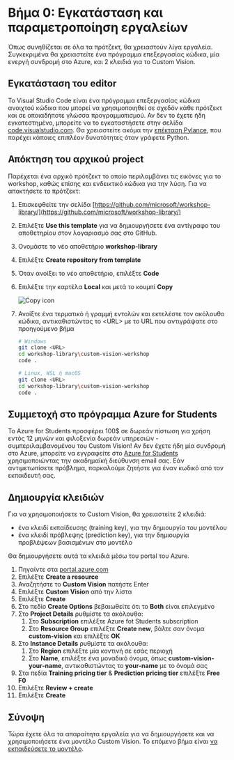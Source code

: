 # Βήμα 0: Εγκατάσταση και παραμετροποίηση εργαλείων

Όπως συνηθίζεται σε όλα τα πρότζεκτ, θα χρειαστούν λίγα εργαλεία. Συγκεκριμένα θα χρειαστείτε ένα πρόγραμμα επεξεργασίας κώδικα, μία ενεργή συνδρομή στο Azure, και 2 κλειδιά για το Custom Vision.

## Εγκατάσταση του editor

Το Visual Studio Code είναι ένα πρόγραμμα επεξεργασίας κώδικα ανοιχτού κώδικα που μπορεί να χρησιμοποιηθεί σε σχεδόν κάθε πρότζεκτ και σε οποιαδήποτε γλώσσα προγραμματισμού. Αν δεν το έχετε ήδη εγκατεστημένο, 
μπορείτε να το εγκαταστήσετε στην σελίδα [code.visualstudio.com](https://code.visualstudio.com). Θα χρειαστείτε ακόμα την [επέκταση Pylance](https://marketplace.visualstudio.com/items?itemName=ms-python.vscode-pylance), που παρέχει κάποιες επιπλέον δυνατότητες όταν γράφετε Python.


## Απόκτηση του αρχικού project

Παρέχεται ένα αρχικό πρότζεκτ το οποίο περιλαμβάνει τις εικόνες για το workshop, καθώς επίσης και ενδεικτικό κώδικα για την λύση. Για να αποκτήσετε το πρότζεκτ:

1. Επισκεφθείτε την σελίδα [https://github.com/microsoft/workshop-library/](https://github.com/microsoft/workshop-library/)
1. Επιλέξτε **Use this template** για να δημιουργήσετε ένα αντίγραφο του αποθετηρίου στον λογαριασμό σας στο GitHub.
1. Ονομάστε το νέο αποθετήριο **workshop-library**
1. Επιλέξτε **Create repository from template**
1. Όταν ανοίξει το νέο αποθετήριο, επιλέξτε **Code**
1. Επιλέξτε την καρτέλα **Local** και μετά το κουμπί **Copy**

    ![Copy icon](https://github.com/microsoft/workshop-library/blob/main/custom-vision-workshop/images/copy.png)

1. Ανοίξτε ένα τερματικό ή γραμμή εντολών και εκτελέστε τον ακόλουθο κώδικα, αντικαθιστώντας το \<URL\> με το URL που αντιγράψατε στο προηγούμενο βήμα

    ```bash
    # Windows
    git clone <URL>
    cd workshop-library\custom-vision-workshop
    code .

    # Linux, WSL ή macOS
    git clone <URL>
    cd workshop-library\custom-vision-workshop
    code .
    ```

## Συμμετοχή στο πρόγραμμα Azure for Students

Το Azure for Students προσφέρει 100$ σε δωρεάν πίστωση για χρήση εντός 12 μηνών και φιλοξενία δωρεάν υπηρεσιών - συμπεριλαμβανομένου του Custom Vision! Αν δεν έχετε ήδη μία συνδρομή στο Azure, μπορείτε να εγγραφείτε στο [Azure for Students](https://azure.microsoft.com/free/students) χρησιμοποιώντας την ακαδημαϊκή διεύθυνση email σας. Εάν αντιμετωπίσετε πρόβλημα, παρκαλούμε ζητήστε για έναν κωδικό από τον εκπαιδευτή σας.

## Δημιουργία κλειδιών

Για να χρησιμοποιήσετε το Custom Vision, θα χρειαστείτε 2 κλειδιά:

- ένα κλειδί εκπαίδευσης (training key), για την δημιουργία του μοντέλου
- ένα κλειδί πρόβλεψης (prediction key), για την δημιουργία προβλέψεων βασισμένων στο μοντέλο

Θα δημιουργήσετε αυτά τα κλειδιά μέσω του portal του Azure.

1. Πηγαίντε στα [portal.azure.com](https://portal.azure.com)
1. Επιλέξτε **Create a resource**
1. Αναζητήστε το **Custom Vision** πατήστε Enter
1. Επιλέξτε **Custom Vision** από την λίστα
1. Επιλέξτε **Create**
1. Στο πεδίο **Create Options** βεβαιωθείτε ότι το  **Both** είναι επιλεγμένο
1. Στο **Project Details** ρυθμίστε τα ακόλουθα:
    1. Στο **Subscription** επιλέξτε Azure fot Students subscription
    1. Στο **Resource Group** επιλέξτε **Create new**, βάλτε σαν όνομα **custom-vision** και επιλέξτε **OK**
1. Στο **Instance Details** ρυθμίστε τα ακόλουθα:
    1. Στο **Region** επιλέξτε μία κοντινή σε εσάς περιοχή
    1. Στο **Name**, επιλέξτε ένα μοναδικό όνομα, όπως **custom-vision-your-name**, αντικαθιστώντας το **your-name** με το όνομά σας
1. Στα πεδία **Training pricing tier** & **Prediction pricing tier** επιλέξτε **Free F0**
1. Επιλέξτε **Review + create**
1. Επιλέξτε **Create**

## Σύνοψη

Τώρα έχετε όλα τα απαραίτητα εργαλεία για να δημιουργήσετε και να χρησιμοποιήσετε ένα μοντέλο Custom Vision. Το επόμενο βήμα είναι [να εκπαιδεύσετε το μοντέλο](train.el.md).
